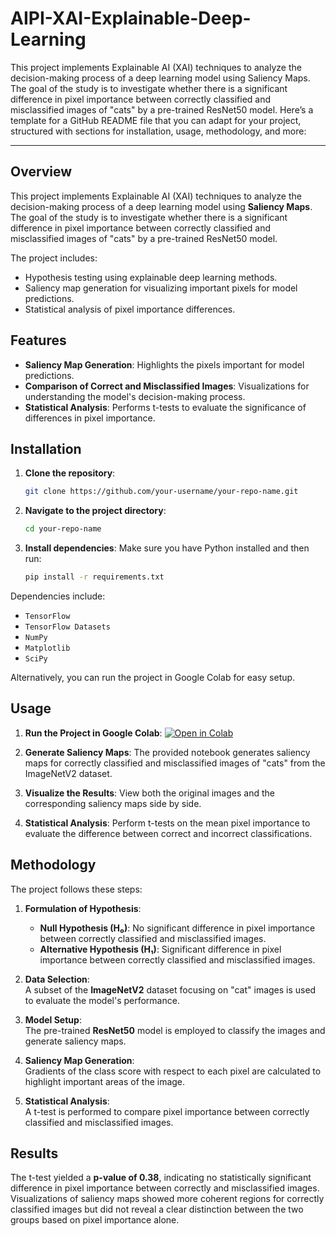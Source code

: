 # AIPI-XAI-Explainable-Deep-Learning
This project implements Explainable AI (XAI) techniques to analyze the decision-making process of a deep learning model using Saliency Maps. The goal of the study is to investigate whether there is a significant difference in pixel importance between correctly classified and misclassified images of "cats" by a pre-trained ResNet50 model.
Here’s a template for a GitHub README file that you can adapt for your project, structured with sections for installation, usage, methodology, and more:

---

## Overview

This project implements Explainable AI (XAI) techniques to analyze the decision-making process of a deep learning model using **Saliency Maps**. The goal of the study is to investigate whether there is a significant difference in pixel importance between correctly classified and misclassified images of "cats" by a pre-trained ResNet50 model.

The project includes:
- Hypothesis testing using explainable deep learning methods.
- Saliency map generation for visualizing important pixels for model predictions.
- Statistical analysis of pixel importance differences.


## Features

- **Saliency Map Generation**: Highlights the pixels important for model predictions.
- **Comparison of Correct and Misclassified Images**: Visualizations for understanding the model's decision-making process.
- **Statistical Analysis**: Performs t-tests to evaluate the significance of differences in pixel importance.

## Installation

1. **Clone the repository**:
   ```bash
   git clone https://github.com/your-username/your-repo-name.git
   ```
2. **Navigate to the project directory**:
   ```bash
   cd your-repo-name
   ```

3. **Install dependencies**: Make sure you have Python installed and then run:
   ```bash
   pip install -r requirements.txt
   ```

Dependencies include:
- `TensorFlow`
- `TensorFlow Datasets`
- `NumPy`
- `Matplotlib`
- `SciPy`

Alternatively, you can run the project in Google Colab for easy setup.

## Usage

1. **Run the Project in Google Colab**:
   [![Open in Colab](https://colab.research.google.com/assets/colab-badge.svg)](https://colab.research.google.com)

2. **Generate Saliency Maps**: The provided notebook generates saliency maps for correctly classified and misclassified images of "cats" from the ImageNetV2 dataset.

3. **Visualize the Results**: View both the original images and the corresponding saliency maps side by side.

4. **Statistical Analysis**: Perform t-tests on the mean pixel importance to evaluate the difference between correct and incorrect classifications.

## Methodology

The project follows these steps:
1. **Formulation of Hypothesis**:  
   - **Null Hypothesis (H₀)**: No significant difference in pixel importance between correctly classified and misclassified images.
   - **Alternative Hypothesis (H₁)**: Significant difference in pixel importance between correctly classified and misclassified images.
   
2. **Data Selection**:  
   A subset of the **ImageNetV2** dataset focusing on "cat" images is used to evaluate the model's performance.

3. **Model Setup**:  
   The pre-trained **ResNet50** model is employed to classify the images and generate saliency maps.

4. **Saliency Map Generation**:  
   Gradients of the class score with respect to each pixel are calculated to highlight important areas of the image.

5. **Statistical Analysis**:  
   A t-test is performed to compare pixel importance between correctly classified and misclassified images.

## Results

The t-test yielded a **p-value of 0.38**, indicating no statistically significant difference in pixel importance between correctly and misclassified images. Visualizations of saliency maps showed more coherent regions for correctly classified images but did not reveal a clear distinction between the two groups based on pixel importance alone.
